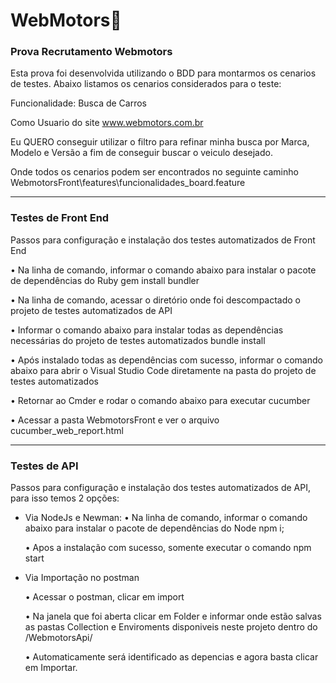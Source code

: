 # WebMotors👋
### Prova Recrutamento Webmotors

Esta prova foi desenvolvida utilizando o BDD para montarmos os cenarios de testes. Abaixo listamos os cenarios considerados para o teste:

Funcionalidade: Busca de Carros

  Como Usuario do site www.webmotors.com.br
  
  Eu QUERO conseguir utilizar o filtro para refinar minha busca por Marca, Modelo e Versão a fim de conseguir buscar o veiculo desejado.

Onde todos os cenarios podem ser encontrados no seguinte caminho WebmotorsFront\features\funcionalidades_board.feature

_________________________________________________________________________________________________________________________________________________________________________

### Testes de Front End

Passos para configuração e instalação dos testes automatizados de Front End

•	Na linha de comando, informar o comando abaixo para instalar o pacote de dependências do Ruby
gem install bundler

•	Na linha de comando, acessar o diretório onde foi descompactado o projeto de testes automatizados de API

•	Informar o comando abaixo para instalar todas as dependências necessárias do projeto de testes automatizados
bundle install

•	Após instalado todas as dependências com sucesso, informar o comando abaixo para abrir o Visual Studio Code diretamente na pasta do projeto de testes automatizados

•	Retornar ao Cmder e rodar o comando abaixo para executar
cucumber 

•	Acessar a pasta WebmotorsFront e ver o arquivo cucumber_web_report.html 

__________________________________________________________________________________________________________________________________________________________________________

### Testes de API

Passos para configuração e instalação dos testes automatizados de API, para isso temos 2 opções:
 - Via NodeJs e Newman:
    •	Na linha de comando, informar o comando abaixo para instalar o pacote de dependências do Node
npm i;

    •	Apos a instalação com sucesso, somente executar o comando npm start
    

 - Via Importação no postman
  
    •	Acessar o postman, clicar em import
    
    •	Na janela que foi aberta clicar em Folder e informar onde estão salvas as pastas Collection e Enviroments disponiveis neste projeto dentro do /WebmotorsApi/
    
    •	Automaticamente será identificado as depencias e agora basta clicar em Importar.



